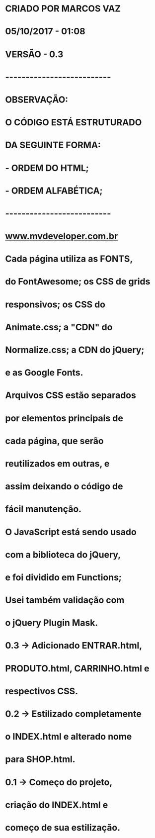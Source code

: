 #    CRIADO POR MARCOS VAZ   #
#     05/10/2017 - 01:08     #
#        VERSÃO - 0.3        #
# -------------------------- #
# OBSERVAÇÃO:                # 
# O CÓDIGO ESTÁ ESTRUTURADO  #
# DA SEGUINTE FORMA:         #
# - ORDEM DO HTML;           #
# - ORDEM ALFABÉTICA;        #
# -------------------------- #
#   www.mvdeveloper.com.br   #

<!-- HTML -->
# Cada página utiliza as FONTS,
# do FontAwesome; os CSS de grids
# responsivos; os CSS do
# Animate.css; a "CDN" do
# Normalize.css; a CDN do jQuery;
# e as Google Fonts.

<!-- CSS -->
# Arquivos CSS estão separados
# por elementos principais de
# cada página, que serão
# reutilizados em outras, e
# assim deixando o código de
# fácil manutenção.

<!-- JS -->
# O JavaScript está sendo usado
# com a biblioteca do jQuery,
# e foi dividido em Functions;
# Usei também validação com
# o jQuery Plugin Mask.

<!-- VERSÕES -->
# 0.3 -> Adicionado ENTRAR.html,
# PRODUTO.html, CARRINHO.html e
# respectivos CSS.

# 0.2 -> Estilizado completamente
# o INDEX.html e alterado nome
# para SHOP.html.

# 0.1 -> Começo do projeto,
# criação do INDEX.html e
# começo de sua estilização.